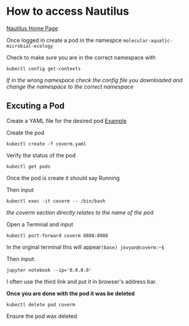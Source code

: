 # How to access Nautilus

[Nautilus Home Page](https://portal.nrp-nautilus.io)

Once logged in create a pod in the namespce `molecular-aquatic-microbial-ecology`

Check to make sure you are in the correct namespace with 

```
kubectl config get-contexts
```
*If in the wrong namespace check the config file you downloaded and change the namespace to the correct namespace*

## Excuting a Pod 

Create a YAML file for the desired pod [Example](coverm.yaml)

Create the pod
```
kubectl create -f coverm.yaml
```

Verify the status of the pod 
```
kubectl get pods
```

Once the pod is create it should say Running

Then input 
```
kubectl exec -it coverm -- /bin/bash
```
*the coverm section directly relates to the name of the pod*

Open a Terminal and input
```
kubectl port-forward coverm 8888:8888
```

In the orginal terminal this will appear`(base) jovyan@coverm:~$`

Then input: 
```
jupyter notebook --ip='0.0.0.0'
```

I often use the third link and put it in browser's address bar. 


**Once you are done with the pod it was be deleted**

```
kubectl delete pod coverm
```

Ensure the pod was deleted
